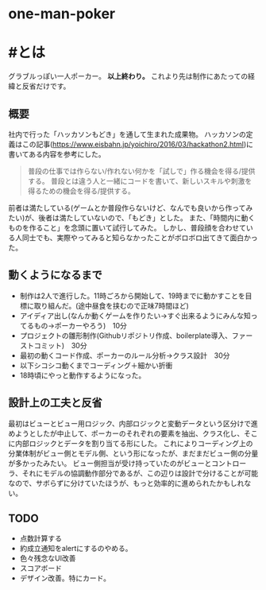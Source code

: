 # one-man-poker

# #とは
グラブルっぽい一人ポーカー。 **以上終わり。**
これより先は制作にあたっての経緯と反省だけです。

## 概要
社内で行った「ハッカソンもどき」を通して生まれた成果物。
ハッカソンの定義はこの記事(https://www.eisbahn.jp/yoichiro/2016/03/hackathon2.html)に書いてある内容を参考にした。

> 普段の仕事では作らない/作れない何かを「試しで」作る機会を得る/提供する。
> 普段とは違う人と一緒にコードを書いて、新しいスキルや刺激を得るための機会を得る/提供する。

前者は満たしている(ゲームとか普段作らないけど、なんでも良いから作ってみたい)が、後者は満たしていないので、「もどき」とした。
また、「時間内に動くものを作ること」を念頭に置いて試行してみた。
しかし、普段顔を合わせている人同士でも、実際やってみると知らなかったことがボロボロ出てきて面白かった。

## 動くようになるまで
- 制作は2人で進行した。11時ごろから開始して、19時までに動かすことを目標に取り組んだ。(途中昼食を挟むので正味7時間ほど)
- アイディア出し(なんか動くゲームを作りたい→すぐ出来るようにみんな知ってるもの→ポーカーやろう)　10分
- プロジェクトの雛形制作(Githubリポジトリ作成、boilerplate導入、ファーストコミット)　30分
- 最初の動くコード作成、ポーカーのルール分析→クラス設計　30分
- 以下シコシコ動くまでコーディング＋細かい折衝
- 18時頃にやっと動作するようになった。

## 設計上の工夫と反省
最初はビューとビュー用ロジック、内部ロジックと変動データという区分けで進めようとしたが中止して、ポーカーのそれぞれの要素を抽出、クラス化し、そこに内部ロジックとデータを割り当てる形にした。
これによりコーディング上の分業体制がビュー側とモデル側、という形になったが、まだまだビュー側の分量が多かったみたい。
ビュー側担当が受け持っていたのがビューとコントローラ、それにモデルの協調動作部分であるが、この辺りは設計で分けることが可能なので、サボらずに分けていたほうが、もっと効率的に進められたかもしれない。

## TODO
- 点数計算する
- 約成立通知をalertにするのやめる。
- 色々残念なUI改善
- スコアボード
- デザイン改善。特にカード。
